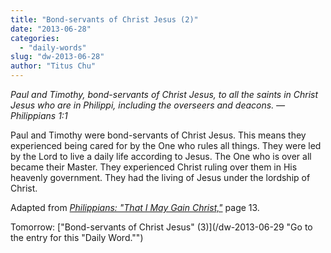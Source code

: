 ```yaml
---
title: "Bond-servants of Christ Jesus (2)"
date: "2013-06-28"
categories: 
  - "daily-words"
slug: "dw-2013-06-28"
author: "Titus Chu"
---
```


_Paul and Timothy, bond-servants of Christ Jesus, to all the saints in Christ Jesus who are in Philippi, including the overseers and deacons._ _— Philippians 1:1_

Paul and Timothy were bond-servants of Christ Jesus. This means they experienced being cared for by the One who rules all things. They were led by the Lord to live a daily life according to Jesus. The One who is over all became their Master. They experienced Christ ruling over them in His heavenly government. They had the living of Jesus under the lordship of Christ.

Adapted from _[Philippians: "That I May Gain Christ,"](/book-philippians "Go to the listing for this book.")_ page 13.

Tomorrow: ["Bond-servants of Christ Jesus" (3)](/dw-2013-06-29 "Go to the entry for this "Daily Word."")
